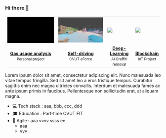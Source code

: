 ### Hi there 👋

<table>
<tr><td><img src="gas.gif"></td><td><img src="car.gif"></td><td><img src="gra.gif"></td><td><img src="bird.gif"></td></tr>
<tr>
	<td align="center"><a href=""><b>Gas usage analysis</b></a><br><small>Personal project</small></td>
	<td align="center"><a href=""><b>Self-driving</b></a><br><small>CVUT eForce</small></td>
	<td align="center"><a href=""><b>Deep-Learning</b></a><br><small>AI Graffiti removal</small></td>
	<td align="center"><a href=""><b>Blockchain</b></a><br><small>IoT Project</small></td>
</tr>
</table>

Lorem ipsum dolor sit amet, consectetur adipiscing elit. Nunc malesuada leo vitae tempus fringilla. Sed sit amet leo a eros tristique tempus. Curabitur sagittis enim nec magna ultricies convallis. Interdum et malesuada fames ac ante ipsum primis in faucibus. Pellentesque non sollicitudin erat, at aliquam magna.

- 💻 Tech stack : aaa, bbb, ccc, ddd
- 🎓 Education : Part-time CVUT FIT
- 🚀 Agile : aaa vvvv ssss ee
	- aaa 
	- vvv
